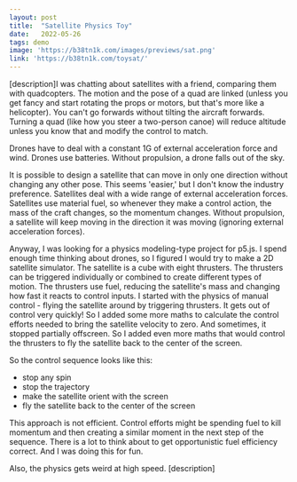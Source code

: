 ```yaml
---
layout: post
title:  "Satellite Physics Toy"
date:   2022-05-26
tags: demo
image: 'https://b38tn1k.com/images/previews/sat.png'
link: 'https://b38tn1k.com/toysat/'
---
```


[description]I was chatting about satellites with a friend, comparing them with quadcopters. The motion and the pose of a quad are linked (unless you get fancy and start rotating the props or motors, but that's more like a helicopter). You can't go forwards without tilting the aircraft forwards. Turning a quad (like how you steer a two-person canoe) will reduce altitude unless you know that and modify the control to match.

Drones have to deal with a constant 1G of external acceleration force and wind. Drones use batteries. Without propulsion, a drone falls out of the sky.

It is possible to design a satellite that can move in only one direction without changing any other pose. This seems 'easier,' but I don't know the industry preference. Satellites deal with a wide range of external acceleration forces. Satellites use material fuel, so whenever they make a control action, the mass of the craft changes, so the momentum changes. Without propulsion, a satellite will keep moving in the direction it was moving (ignoring external acceleration forces).

Anyway, I was looking for a physics modeling-type project for p5.js. I spend enough time thinking about drones, so I figured I would try to make a 2D satellite simulator. The satellite is a cube with eight thrusters. The thrusters can be triggered individually or combined to create different types of motion. The thrusters use fuel, reducing the satellite's mass and changing how fast it reacts to control inputs. I started with the physics of manual control - flying the satellite around by triggering thrusters. It gets out of control very quickly! So I added some more maths to calculate the control efforts needed to bring the satellite velocity to zero. And sometimes, it stopped partially offscreen. So I added even more maths that would control the thrusters to fly the satellite back to the center of the screen.

So the control sequence looks like this:

- stop any spin
- stop the trajectory
- make the satellite orient with the screen
- fly the satellite back to the center of the screen

This approach is not efficient. Control efforts might be spending fuel to kill momentum and then creating a similar moment in the next step of the sequence. There is a lot to think about to get opportunistic fuel efficiency correct. And I was doing this for fun.

Also, the physics gets weird at high speed.
[description]
